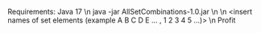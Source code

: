 Requirements: Java 17 \n
java -jar AllSetCombinations-1.0.jar \n
<insert number of elements in your set> \n
<insert names of set elements (example A B C D E ... , 1 2 3 4 5 ...)> \n
Profit
